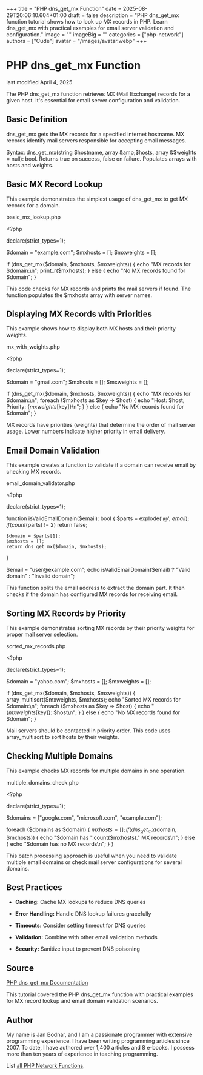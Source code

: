 +++
title = "PHP dns_get_mx Function"
date = 2025-08-29T20:06:10.604+01:00
draft = false
description = "PHP dns_get_mx function tutorial shows how to look up MX records in PHP. Learn dns_get_mx with practical examples for email server validation and configuration."
image = ""
imageBig = ""
categories = ["php-network"]
authors = ["Cude"]
avatar = "/images/avatar.webp"
+++

# PHP dns_get_mx Function

last modified April 4, 2025

The PHP dns_get_mx function retrieves MX (Mail Exchange) records
for a given host. It's essential for email server configuration and validation.

## Basic Definition

dns_get_mx gets the MX records for a specified internet hostname.
MX records identify mail servers responsible for accepting email messages.

Syntax: dns_get_mx(string $hostname, array &amp;$hosts, array &amp;$weights = null): bool.
Returns true on success, false on failure. Populates arrays with hosts and weights.

## Basic MX Record Lookup

This example demonstrates the simplest usage of dns_get_mx to get
MX records for a domain.

basic_mx_lookup.php
  

&lt;?php

declare(strict_types=1);

$domain = "example.com";
$mxhosts = [];
$mxweights = [];

if (dns_get_mx($domain, $mxhosts, $mxweights)) {
    echo "MX records for $domain:\n";
    print_r($mxhosts);
} else {
    echo "No MX records found for $domain";
}

This code checks for MX records and prints the mail servers if found.
The function populates the $mxhosts array with server names.

## Displaying MX Records with Priorities

This example shows how to display both MX hosts and their priority weights.

mx_with_weights.php
  

&lt;?php

declare(strict_types=1);

$domain = "gmail.com";
$mxhosts = [];
$mxweights = [];

if (dns_get_mx($domain, $mxhosts, $mxweights)) {
    echo "MX records for $domain:\n";
    foreach ($mxhosts as $key =&gt; $host) {
        echo "Host: $host, Priority: {$mxweights[$key]}\n";
    }
} else {
    echo "No MX records found for $domain";
}

MX records have priorities (weights) that determine the order of mail server
usage. Lower numbers indicate higher priority in email delivery.

## Email Domain Validation

This example creates a function to validate if a domain can receive email by
checking MX records.

email_domain_validator.php
  

&lt;?php

declare(strict_types=1);

function isValidEmailDomain($email): bool {
    $parts = explode('@', $email);
    if (count($parts) != 2) return false;
    
    $domain = $parts[1];
    $mxhosts = [];
    return dns_get_mx($domain, $mxhosts);
}

$email = "user@example.com";
echo isValidEmailDomain($email) ? "Valid domain" : "Invalid domain";

This function splits the email address to extract the domain part. It then
checks if the domain has configured MX records for receiving email.

## Sorting MX Records by Priority

This example demonstrates sorting MX records by their priority weights for
proper mail server selection.

sorted_mx_records.php
  

&lt;?php

declare(strict_types=1);

$domain = "yahoo.com";
$mxhosts = [];
$mxweights = [];

if (dns_get_mx($domain, $mxhosts, $mxweights)) {
    array_multisort($mxweights, $mxhosts);
    echo "Sorted MX records for $domain:\n";
    foreach ($mxhosts as $key =&gt; $host) {
        echo "{$mxweights[$key]}: $host\n";
    }
} else {
    echo "No MX records found for $domain";
}

Mail servers should be contacted in priority order. This code uses
array_multisort to sort hosts by their weights.

## Checking Multiple Domains

This example checks MX records for multiple domains in one operation.

multiple_domains_check.php
  

&lt;?php

declare(strict_types=1);

$domains = ["google.com", "microsoft.com", "example.com"];

foreach ($domains as $domain) {
    $mxhosts = [];
    if (dns_get_mx($domain, $mxhosts)) {
        echo "$domain has ".count($mxhosts)." MX records\n";
    } else {
        echo "$domain has no MX records\n";
    }
}

This batch processing approach is useful when you need to validate multiple
email domains or check mail server configurations for several domains.

## Best Practices

- **Caching:** Cache MX lookups to reduce DNS queries

- **Error Handling:** Handle DNS lookup failures gracefully

- **Timeouts:** Consider setting timeout for DNS queries

- **Validation:** Combine with other email validation methods

- **Security:** Sanitize input to prevent DNS poisoning

## Source

[PHP dns_get_mx Documentation](https://www.php.net/manual/en/function.dns-get-mx.php)

This tutorial covered the PHP dns_get_mx function with practical
examples for MX record lookup and email domain validation scenarios.

## Author

My name is Jan Bodnar, and I am a passionate programmer with extensive
programming experience. I have been writing programming articles since 2007.
To date, I have authored over 1,400 articles and 8 e-books. I possess more
than ten years of experience in teaching programming.

List [all PHP Network Functions](/php/#php-network).